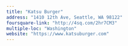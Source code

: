 ```yaml
---
title: "Katsu Burger"
address: "1410 12th Ave, Seattle, WA 98122"
foursquare-link: "http://4sq.com/2hr7CM3"
multiple-loc: "Washington"
website: "https://www.katsuburger.com"
---
```

